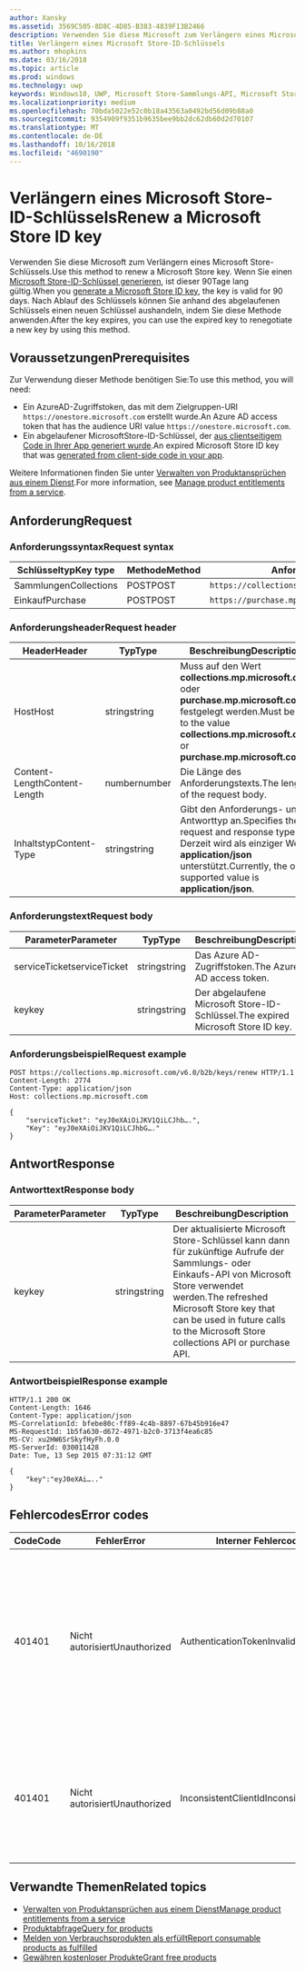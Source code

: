```yaml
---
author: Xansky
ms.assetid: 3569C505-8D8C-4D85-B383-4839F13B2466
description: Verwenden Sie diese Microsoft zum Verlängern eines Microsoft Store-Schlüssels.
title: Verlängern eines Microsoft Store-ID-Schlüssels
ms.author: mhopkins
ms.date: 03/16/2018
ms.topic: article
ms.prod: windows
ms.technology: uwp
keywords: Windows10, UWP, Microsoft Store-Sammlungs-API, Microsoft Store-Einkaufs-API, Microsoft Store-ID-Schlüssel, verlängern
ms.localizationpriority: medium
ms.openlocfilehash: 70bda5022e52c0b18a43563a0492bd56d09b88a0
ms.sourcegitcommit: 9354909f9351b9635bee9bb2dc62db60d2d70107
ms.translationtype: MT
ms.contentlocale: de-DE
ms.lasthandoff: 10/16/2018
ms.locfileid: "4690190"
---
```

# <a name="renew-a-microsoft-store-id-key"></a><span data-ttu-id="ca9bc-104">Verlängern eines Microsoft Store-ID-Schlüssels</span><span class="sxs-lookup"><span data-stu-id="ca9bc-104">Renew a Microsoft Store ID key</span></span>


<span data-ttu-id="ca9bc-105">Verwenden Sie diese Microsoft zum Verlängern eines Microsoft Store-Schlüssels.</span><span class="sxs-lookup"><span data-stu-id="ca9bc-105">Use this method to renew a Microsoft Store key.</span></span> <span data-ttu-id="ca9bc-106">Wenn Sie einen [Microsoft Store-ID-Schlüssel generieren](view-and-grant-products-from-a-service.md#step-4), ist dieser 90Tage lang gültig.</span><span class="sxs-lookup"><span data-stu-id="ca9bc-106">When you [generate a Microsoft Store ID key](view-and-grant-products-from-a-service.md#step-4), the key is valid for 90 days.</span></span> <span data-ttu-id="ca9bc-107">Nach Ablauf des Schlüssels können Sie anhand des abgelaufenen Schlüssels einen neuen Schlüssel aushandeln, indem Sie diese Methode anwenden.</span><span class="sxs-lookup"><span data-stu-id="ca9bc-107">After the key expires, you can use the expired key to renegotiate a new key by using this method.</span></span>

## <a name="prerequisites"></a><span data-ttu-id="ca9bc-108">Voraussetzungen</span><span class="sxs-lookup"><span data-stu-id="ca9bc-108">Prerequisites</span></span>


<span data-ttu-id="ca9bc-109">Zur Verwendung dieser Methode benötigen Sie:</span><span class="sxs-lookup"><span data-stu-id="ca9bc-109">To use this method, you will need:</span></span>

* <span data-ttu-id="ca9bc-110">Ein AzureAD-Zugriffstoken, das mit dem Zielgruppen-URI `https://onestore.microsoft.com` erstellt wurde.</span><span class="sxs-lookup"><span data-stu-id="ca9bc-110">An Azure AD access token that has the audience URI value `https://onestore.microsoft.com`.</span></span>
* <span data-ttu-id="ca9bc-111">Ein abgelaufener MicrosoftStore-ID-Schlüssel, der [aus clientseitigem Code in Ihrer App generiert wurde](view-and-grant-products-from-a-service.md#step-4).</span><span class="sxs-lookup"><span data-stu-id="ca9bc-111">An expired Microsoft Store ID key that was [generated from client-side code in your app](view-and-grant-products-from-a-service.md#step-4).</span></span>

<span data-ttu-id="ca9bc-112">Weitere Informationen finden Sie unter [Verwalten von Produktansprüchen aus einem Dienst](view-and-grant-products-from-a-service.md).</span><span class="sxs-lookup"><span data-stu-id="ca9bc-112">For more information, see [Manage product entitlements from a service](view-and-grant-products-from-a-service.md).</span></span>

## <a name="request"></a><span data-ttu-id="ca9bc-113">Anforderung</span><span class="sxs-lookup"><span data-stu-id="ca9bc-113">Request</span></span>

### <a name="request-syntax"></a><span data-ttu-id="ca9bc-114">Anforderungssyntax</span><span class="sxs-lookup"><span data-stu-id="ca9bc-114">Request syntax</span></span>

| <span data-ttu-id="ca9bc-115">Schlüsseltyp</span><span class="sxs-lookup"><span data-stu-id="ca9bc-115">Key type</span></span>    | <span data-ttu-id="ca9bc-116">Methode</span><span class="sxs-lookup"><span data-stu-id="ca9bc-116">Method</span></span> | <span data-ttu-id="ca9bc-117">Anforderungs-URI</span><span class="sxs-lookup"><span data-stu-id="ca9bc-117">Request URI</span></span>                                              |
|-------------|--------|----------------------------------------------------------|
| <span data-ttu-id="ca9bc-118">Sammlungen</span><span class="sxs-lookup"><span data-stu-id="ca9bc-118">Collections</span></span> | <span data-ttu-id="ca9bc-119">POST</span><span class="sxs-lookup"><span data-stu-id="ca9bc-119">POST</span></span>   | ```https://collections.mp.microsoft.com/v6.0/b2b/keys/renew``` |
| <span data-ttu-id="ca9bc-120">Einkauf</span><span class="sxs-lookup"><span data-stu-id="ca9bc-120">Purchase</span></span>    | <span data-ttu-id="ca9bc-121">POST</span><span class="sxs-lookup"><span data-stu-id="ca9bc-121">POST</span></span>   | ```https://purchase.mp.microsoft.com/v6.0/b2b/keys/renew```    |


### <a name="request-header"></a><span data-ttu-id="ca9bc-122">Anforderungsheader</span><span class="sxs-lookup"><span data-stu-id="ca9bc-122">Request header</span></span>

| <span data-ttu-id="ca9bc-123">Header</span><span class="sxs-lookup"><span data-stu-id="ca9bc-123">Header</span></span>         | <span data-ttu-id="ca9bc-124">Typ</span><span class="sxs-lookup"><span data-stu-id="ca9bc-124">Type</span></span>   | <span data-ttu-id="ca9bc-125">Beschreibung</span><span class="sxs-lookup"><span data-stu-id="ca9bc-125">Description</span></span>                                                                                           |
|----------------|--------|-------------------------------------------------------------------------------------------------------|
| <span data-ttu-id="ca9bc-126">Host</span><span class="sxs-lookup"><span data-stu-id="ca9bc-126">Host</span></span>           | <span data-ttu-id="ca9bc-127">string</span><span class="sxs-lookup"><span data-stu-id="ca9bc-127">string</span></span> | <span data-ttu-id="ca9bc-128">Muss auf den Wert **collections.mp.microsoft.com** oder **purchase.mp.microsoft.com** festgelegt werden.</span><span class="sxs-lookup"><span data-stu-id="ca9bc-128">Must be set to the value **collections.mp.microsoft.com** or **purchase.mp.microsoft.com**.</span></span>           |
| <span data-ttu-id="ca9bc-129">Content-Length</span><span class="sxs-lookup"><span data-stu-id="ca9bc-129">Content-Length</span></span> | <span data-ttu-id="ca9bc-130">number</span><span class="sxs-lookup"><span data-stu-id="ca9bc-130">number</span></span> | <span data-ttu-id="ca9bc-131">Die Länge des Anforderungstexts.</span><span class="sxs-lookup"><span data-stu-id="ca9bc-131">The length of the request body.</span></span>                                                                       |
| <span data-ttu-id="ca9bc-132">Inhaltstyp</span><span class="sxs-lookup"><span data-stu-id="ca9bc-132">Content-Type</span></span>   | <span data-ttu-id="ca9bc-133">string</span><span class="sxs-lookup"><span data-stu-id="ca9bc-133">string</span></span> | <span data-ttu-id="ca9bc-134">Gibt den Anforderungs- und Antworttyp an.</span><span class="sxs-lookup"><span data-stu-id="ca9bc-134">Specifies the request and response type.</span></span> <span data-ttu-id="ca9bc-135">Derzeit wird als einziger Wert **application/json** unterstützt.</span><span class="sxs-lookup"><span data-stu-id="ca9bc-135">Currently, the only supported value is **application/json**.</span></span> |


### <a name="request-body"></a><span data-ttu-id="ca9bc-136">Anforderungstext</span><span class="sxs-lookup"><span data-stu-id="ca9bc-136">Request body</span></span>

| <span data-ttu-id="ca9bc-137">Parameter</span><span class="sxs-lookup"><span data-stu-id="ca9bc-137">Parameter</span></span>     | <span data-ttu-id="ca9bc-138">Typ</span><span class="sxs-lookup"><span data-stu-id="ca9bc-138">Type</span></span>   | <span data-ttu-id="ca9bc-139">Beschreibung</span><span class="sxs-lookup"><span data-stu-id="ca9bc-139">Description</span></span>                       | <span data-ttu-id="ca9bc-140">Erforderlich</span><span class="sxs-lookup"><span data-stu-id="ca9bc-140">Required</span></span> |
|---------------|--------|-----------------------------------|----------|
| <span data-ttu-id="ca9bc-141">serviceTicket</span><span class="sxs-lookup"><span data-stu-id="ca9bc-141">serviceTicket</span></span> | <span data-ttu-id="ca9bc-142">string</span><span class="sxs-lookup"><span data-stu-id="ca9bc-142">string</span></span> | <span data-ttu-id="ca9bc-143">Das Azure AD-Zugriffstoken.</span><span class="sxs-lookup"><span data-stu-id="ca9bc-143">The Azure AD access token.</span></span>        | <span data-ttu-id="ca9bc-144">Ja</span><span class="sxs-lookup"><span data-stu-id="ca9bc-144">Yes</span></span>      |
| <span data-ttu-id="ca9bc-145">key</span><span class="sxs-lookup"><span data-stu-id="ca9bc-145">key</span></span>           | <span data-ttu-id="ca9bc-146">string</span><span class="sxs-lookup"><span data-stu-id="ca9bc-146">string</span></span> | <span data-ttu-id="ca9bc-147">Der abgelaufene Microsoft Store-ID-Schlüssel.</span><span class="sxs-lookup"><span data-stu-id="ca9bc-147">The expired Microsoft Store ID key.</span></span> | <span data-ttu-id="ca9bc-148">Ja</span><span class="sxs-lookup"><span data-stu-id="ca9bc-148">Yes</span></span>       |


### <a name="request-example"></a><span data-ttu-id="ca9bc-149">Anforderungsbeispiel</span><span class="sxs-lookup"><span data-stu-id="ca9bc-149">Request example</span></span>

```syntax
POST https://collections.mp.microsoft.com/v6.0/b2b/keys/renew HTTP/1.1
Content-Length: 2774
Content-Type: application/json
Host: collections.mp.microsoft.com

{
    "serviceTicket": "eyJ0eXAiOiJKV1QiLCJhb….",
    "Key": "eyJ0eXAiOiJKV1QiLCJhbG…."
}
```

## <a name="response"></a><span data-ttu-id="ca9bc-150">Antwort</span><span class="sxs-lookup"><span data-stu-id="ca9bc-150">Response</span></span>


### <a name="response-body"></a><span data-ttu-id="ca9bc-151">Antworttext</span><span class="sxs-lookup"><span data-stu-id="ca9bc-151">Response body</span></span>

| <span data-ttu-id="ca9bc-152">Parameter</span><span class="sxs-lookup"><span data-stu-id="ca9bc-152">Parameter</span></span> | <span data-ttu-id="ca9bc-153">Typ</span><span class="sxs-lookup"><span data-stu-id="ca9bc-153">Type</span></span>   | <span data-ttu-id="ca9bc-154">Beschreibung</span><span class="sxs-lookup"><span data-stu-id="ca9bc-154">Description</span></span>                                                                                                            |
|-----------|--------|------------------------------------------------------------------------------------------------------------------------|
| <span data-ttu-id="ca9bc-155">key</span><span class="sxs-lookup"><span data-stu-id="ca9bc-155">key</span></span>       | <span data-ttu-id="ca9bc-156">string</span><span class="sxs-lookup"><span data-stu-id="ca9bc-156">string</span></span> | <span data-ttu-id="ca9bc-157">Der aktualisierte Microsoft Store-Schlüssel kann dann für zukünftige Aufrufe der Sammlungs- oder Einkaufs-API von Microsoft Store verwendet werden.</span><span class="sxs-lookup"><span data-stu-id="ca9bc-157">The refreshed Microsoft Store key that can be used in future calls to the Microsoft Store collections API or purchase API.</span></span> |


### <a name="response-example"></a><span data-ttu-id="ca9bc-158">Antwortbeispiel</span><span class="sxs-lookup"><span data-stu-id="ca9bc-158">Response example</span></span>

```syntax
HTTP/1.1 200 OK
Content-Length: 1646
Content-Type: application/json
MS-CorrelationId: bfebe80c-ff89-4c4b-8897-67b45b916e47
MS-RequestId: 1b5fa630-d672-4971-b2c0-3713f4ea6c85
MS-CV: xu2HW6SrSkyfHyFh.0.0
MS-ServerId: 030011428
Date: Tue, 13 Sep 2015 07:31:12 GMT

{
    "key":"eyJ0eXAi….."
}
```

## <a name="error-codes"></a><span data-ttu-id="ca9bc-159">Fehlercodes</span><span class="sxs-lookup"><span data-stu-id="ca9bc-159">Error codes</span></span>


| <span data-ttu-id="ca9bc-160">Code</span><span class="sxs-lookup"><span data-stu-id="ca9bc-160">Code</span></span> | <span data-ttu-id="ca9bc-161">Fehler</span><span class="sxs-lookup"><span data-stu-id="ca9bc-161">Error</span></span>        | <span data-ttu-id="ca9bc-162">Interner Fehlercode</span><span class="sxs-lookup"><span data-stu-id="ca9bc-162">Inner error code</span></span>           | <span data-ttu-id="ca9bc-163">Beschreibung</span><span class="sxs-lookup"><span data-stu-id="ca9bc-163">Description</span></span>   |
|------|--------------|----------------------------|---------------|
| <span data-ttu-id="ca9bc-164">401</span><span class="sxs-lookup"><span data-stu-id="ca9bc-164">401</span></span>  | <span data-ttu-id="ca9bc-165">Nicht autorisiert</span><span class="sxs-lookup"><span data-stu-id="ca9bc-165">Unauthorized</span></span> | <span data-ttu-id="ca9bc-166">AuthenticationTokenInvalid</span><span class="sxs-lookup"><span data-stu-id="ca9bc-166">AuthenticationTokenInvalid</span></span> | <span data-ttu-id="ca9bc-167">Das Azure AD-Zugriffstoken ist ungültig.</span><span class="sxs-lookup"><span data-stu-id="ca9bc-167">The Azure AD access token is invalid.</span></span> <span data-ttu-id="ca9bc-168">In einigen Fällen enthalten die Details zu ServiceError weitere Informationen, z. B. wenn das Token abgelaufen ist oder der *appid*-Anspruch fehlt.</span><span class="sxs-lookup"><span data-stu-id="ca9bc-168">In some cases the details of the ServiceError will contain more information, such as when the token is expired or the *appid* claim is missing.</span></span> |
| <span data-ttu-id="ca9bc-169">401</span><span class="sxs-lookup"><span data-stu-id="ca9bc-169">401</span></span>  | <span data-ttu-id="ca9bc-170">Nicht autorisiert</span><span class="sxs-lookup"><span data-stu-id="ca9bc-170">Unauthorized</span></span> | <span data-ttu-id="ca9bc-171">InconsistentClientId</span><span class="sxs-lookup"><span data-stu-id="ca9bc-171">InconsistentClientId</span></span>       | <span data-ttu-id="ca9bc-172">Der *clientId*-Anspruch im Microsoft Store-ID-Schlüssel und der *appid*-Anspruch im Azure AD-Zugriffstoken stimmen nicht überein.</span><span class="sxs-lookup"><span data-stu-id="ca9bc-172">The *clientId* claim in the Microsoft Store ID key and the *appid* claim in the Azure AD access token do not match.</span></span>                                                                     |


## <a name="related-topics"></a><span data-ttu-id="ca9bc-173">Verwandte Themen</span><span class="sxs-lookup"><span data-stu-id="ca9bc-173">Related topics</span></span>


* [<span data-ttu-id="ca9bc-174">Verwalten von Produktansprüchen aus einem Dienst</span><span class="sxs-lookup"><span data-stu-id="ca9bc-174">Manage product entitlements from a service</span></span>](view-and-grant-products-from-a-service.md)
* [<span data-ttu-id="ca9bc-175">Produktabfrage</span><span class="sxs-lookup"><span data-stu-id="ca9bc-175">Query for products</span></span>](query-for-products.md)
* [<span data-ttu-id="ca9bc-176">Melden von Verbrauchsprodukten als erfüllt</span><span class="sxs-lookup"><span data-stu-id="ca9bc-176">Report consumable products as fulfilled</span></span>](report-consumable-products-as-fulfilled.md)
* [<span data-ttu-id="ca9bc-177">Gewähren kostenloser Produkte</span><span class="sxs-lookup"><span data-stu-id="ca9bc-177">Grant free products</span></span>](grant-free-products.md)
